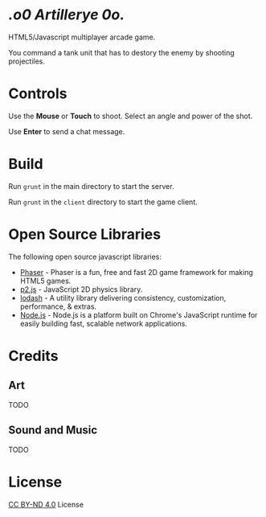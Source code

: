 _.o0 Artillerye 0o._
======================

HTML5/Javascript multiplayer arcade game. 

You command a tank unit that has to destory the enemy by shooting projectiles.

# Controls

Use the **Mouse** or **Touch** to shoot. Select an angle and power of the shot.

Use **Enter** to send a chat message.

# Build

Run `grunt` in the main directory to start the server.

Run `grunt` in the `client` directory to start the game client.

# Open Source Libraries
The following open source javascript libraries:

  * [Phaser](https://github.com/photonstorm/phaser/) - Phaser is a fun, free and fast 2D game framework for making HTML5 games. 
  * [p2.js](http://schteppe.github.io/p2.js/) - JavaScript 2D physics library.
  * [lodash](http://lodash.com/) - A utility library delivering consistency, customization, performance, & extras.
  * [Node.js](http://nodejs.org/) - Node.js is a platform built on Chrome's JavaScript runtime for easily building fast, scalable network applications. 

# Credits

## Art

TODO

## Sound and Music

TODO

# License
[CC BY-ND 4.0](LICENSE) License